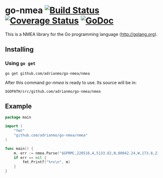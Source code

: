 # go-nmea [![Build Status](https://travis-ci.org/adrianmo/go-nmea.svg?branch=master)](https://travis-ci.org/adrianmo/go-nmea) [![Coverage Status](https://coveralls.io/repos/adrianmo/go-nmea/badge.svg?branch=master&service=github)](https://coveralls.io/github/adrianmo/go-nmea?branch=master) [![GoDoc](https://godoc.org/github.com/adrianmo/go-nmea/nmea?status.svg)](https://godoc.org/github.com/adrianmo/go-nmea/nmea)

This is a NMEA library for the Go programming language (http://golang.org).

## Installing

### Using `go get`

    go get github.com/adrianmo/go-nmea/nmea

After this command *go-nmea* is ready to use. Its source will be in:

    $GOPATH/src/github.com/adrianmo/go-nmea/nmea

## Example

```go
package main

import (
	"fmt"
	"github.com/adrianmo/go-nmea/nmea"
)

func main() {
	m, err := nmea.Parse("$GPRMC,220516,A,5133.82,N,00042.24,W,173.8,231.8,130694,004.2,W*70")
	if err == nil {
		fmt.Printf("%+v\n", m)
	}
}
```
